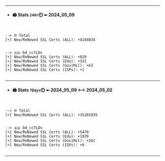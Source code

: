 

---
- #### 🖨️ **Stats** `24Hr`⏲️ ➼ 2024_05_09
```console


--> 🌐 Total
[+] New/ReNewed SSL Certs (ALL): +4184034


--> 🇧🇩 bd_ccTLDs
[+] New/ReNewed SSL Certs (ALL): +829
[+] New/ReNewed SSL Certs (Edu): +331
[+] New/ReNewed SSL Certs (Gov|Mil): +62
[+] New/ReNewed SSL Certs (ISPs): +1


```

---
- #### 🖨️ **Stats** `7Days`⏲️ ➼ 2024_05_09 <--> 2024_05_02
```console


--> 🌐 Total
[+] New/ReNewed SSL Certs (ALL): +35165935


--> 🇧🇩 bd_ccTLDs
[+] New/ReNewed SSL Certs (ALL): +5470
[+] New/ReNewed SSL Certs (Edu): +1939
[+] New/ReNewed SSL Certs (Gov|Mil): +261
[+] New/ReNewed SSL Certs (ISPs): +9


```

---

